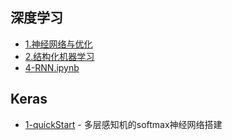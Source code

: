 深度学习
----

- [1.神经网络与优化](http://nbviewer.jupyter.org/github/lj72808up/DeepLearning/blob/master/blog/1-%E7%A5%9E%E7%BB%8F%E7%BD%91%E7%BB%9C%E4%B8%8E%E4%BC%98%E5%8C%96.ipynb)
- [2.结构化机器学习](http://nbviewer.jupyter.org/github/lj72808up/DeepLearning/blob/master/blog/2-%E7%BB%93%E6%9E%84%E5%8C%96%E6%9C%BA%E5%99%A8%E5%AD%A6%E4%B9%A0.ipynb)
- [4-RNN.ipynb](http://nbviewer.jupyter.org/github/lj72808up/DeepLearning/blob/master/blog/4-RNN.ipynb)


## Keras
- [1-quickStart](keras/1-quickstart.py) - 多层感知机的softmax神经网络搭建